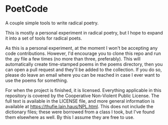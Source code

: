 # PoetCode
A couple simple tools to write radical poetry.

This is mostly a personal experiment in radical poetry, but I hope to expand it into a set of tools for radical poets.

As this is a personal experiment, at the moment I won't be accepting any code contributions. However, I'd encourage you to clone this repo and run the .py file a few times (no more than three, preferably). This will automatically create time-stamped poems in the poems directory, then you can open a pull request and they'll be added to the collection. If you do so, please do leave an email where you can be reached in case I ever want to use the poems for something.

For when the project is finished, it is licensed. Everything applicable in this repository is covered by the Cooperative Non-Violent Public License. The full text is available in the LICENSE file, and more general information is available at https://thufie.lain.haus/NPL.html. This does not include the dictionary files; these were borrowed from a class I took, but I've found them elsewhere as well. By this I assume they are free to use.
